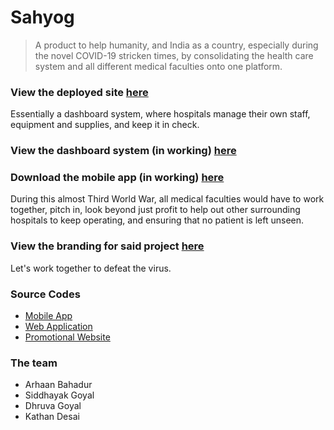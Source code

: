# Sahyog

> A product to help humanity, and India as a country, especially during the novel COVID-19 stricken times, by consolidating the health care system and all different medical faculties onto one platform.

### View the deployed site [here](https://arhaanb.co/sahyog)

Essentially a dashboard system, where hospitals manage their own staff, equipment and supplies, and keep it in check.

### View the dashboard system (in working) [here](https://arhaanb.co/sahyog/app)
### Download the mobile app (in working) [here](https://arhaanb.co/sahyog/apk)

During this almost Third World War, all medical faculties would have to work together, pitch in, look beyond just profit to help out other surrounding hospitals to keep operating, and ensuring that no patient is left unseen.

### View the branding for said project [here](https://siddhayak.co/sahyog)

Let's work together to defeat the virus.

### Source Codes

- [Mobile App](https://github.com/shero4/sadda-hack-app)
- [Web Application](https://github.com/arhaanb/sahyog-dash)
- [Promotional Website](https://github.com/arhaanb/sahyog-web)

### The team

- Arhaan Bahadur
- Siddhayak Goyal
- Dhruva Goyal
- Kathan Desai
